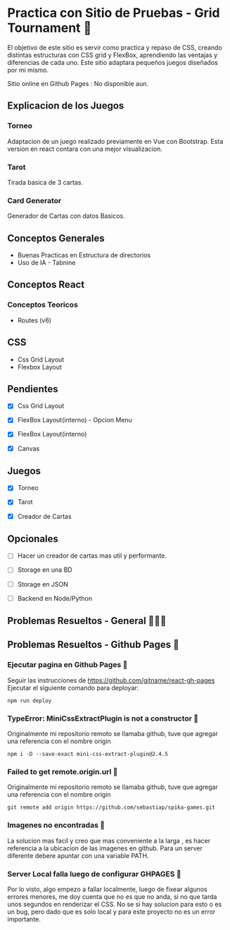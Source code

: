 # Practica con Sitio de Pruebas - Grid Tournament 🧩
El objetivo de este sitio es servir como practica y repaso de CSS, creando distintas estructuras con CSS grid y FlexBox, aprendiendo las ventajas y diferencias de cada uno.
Este sitio adaptara pequeños juegos diseñados por mi mismo. 

Sitio online en Github Pages :
No disponible aun.

## Explicacion de los Juegos
### Torneo
Adaptacion de un juego realizado previamente en Vue con Bootstrap. Esta version en react contara con una mejor visualizacion.

### Tarot
Tirada basica de 3 cartas.

### Card Generator
Generador de Cartas con datos Basicos.

## Conceptos Generales
* Buenas Practicas en Estructura de directorios
* Uso de IA - Tabnine

## Conceptos React
### Conceptos Teoricos
* Routes (v6)

## CSS
* Css Grid Layout
* Flexbox Layout


## Pendientes
- [x] Css Grid Layout
- [x] FlexBox Layout(interno) - Opcion Menu
- [X] FlexBox Layout(interno)
- [X] Canvas


## Juegos
- [X]  Torneo
- [X]  Tarot
- [X]  Creador de Cartas


## Opcionales
- [ ] Hacer un creador de cartas mas util y performante.
- [ ] Storage en una BD
- [ ]  Storage en JSON
- [ ] Backend en Node/Python



## Problemas Resueltos - General 🐛🦗🐞


## Problemas Resueltos - Github Pages 🐛

### Ejecutar pagina en Github Pages 🦋
Seguir las instrucciones de https://github.com/gitname/react-gh-pages
Ejecutar el siguiente comando para deployar:
~~~
npm run deploy
~~~

### TypeError: MiniCssExtractPlugin is not a constructor 🦋
Originalmente mi repositorio remoto se llamaba github, tuve que agregar una referencia con el nombre origin
~~~
npm i -D --save-exact mini-css-extract-plugin@2.4.5
~~~

### Failed to get remote.origin.url 🦋
Originalmente mi repositorio remoto se llamaba github, tuve que agregar una referencia con el nombre origin
~~~
git remote add origin https://github.com/sebastiap/spika-games.git
~~~

### Imagenes no encontradas 🐜
La solucion mas facil y creo que mas conveniente a la larga , es hacer referencia a la ubicacion de las imagenes en github. Para un server diferente debere apuntar con
una variable PATH.

### Server Local falla luego de configurar GHPAGES 🐜
Por lo visto, algo empezo a fallar localmente, luego de fixear algunos errores menores, me doy cuenta que no es que no anda, si no que tarda unos segundos en renderizar el CSS.
No se si hay solucion para esto o es un bug, pero dado que es solo local y para este proyecto no es un error importante.
